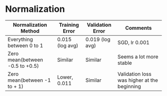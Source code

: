 # Normalization
|Normalization Method | Training Error | Validation Error| Comments |
----------------------|----------------|-----------------|----------|
|Everything between 0 to 1 | 0.015 (log avg) | 0.019 (log avg)| SGD, lr 0.001|
|Zero mean(between -0.5 to +0.5) | Similar | Similar | Seems a lot more stable|
|Zero mean(between -1 to + 1)  | Lower, 0.011| Similar | Validation loss was higher at the beginning|
  
